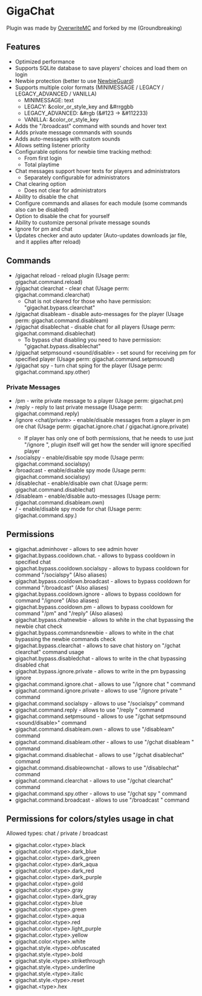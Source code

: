 # GigaChat
Plugin was made by [OverwriteMC](https://github.com/Overwrite987) and forked by me (Groundbreaking)


## Features
- Optimized performance
- Supports SQLite database to save players' choices and load them on login
- Newbie protection (better to use [NewbieGuard](https://github.com/groundbreakingmc/NewbieGuard/releases))
- Supports multiple color formats (MINIMESSAGE / LEGACY / LEGACY_ADVANCED / VANILLA)
  - MINIMESSAGE: <color>text</color>
  - LEGACY: &color_or_style_key and &#rrggbb
  - LEGACY_ADVANCED: &#rgb (&#123 -> &#112233)
  - VANILLA: &color_or_style_key
- Adds the "/broadcast" command with sounds and hover text
- Adds private message commands with sounds
- Adds auto-messages with custom sounds
- Allows setting listener priority
- Configurable options for newbie time tracking method:
  - From first login
  - Total playtime
- Chat messages support hover texts for players and administrators
  - Separately configurable for administrators
- Chat clearing option
  - Does not clear for administrators
- Ability to disable the chat
- Configure commands and aliases for each module (some commands also can be disabled)
- Option to disable the chat for yourself
- Ability to customize personal private message sounds
- Ignore for pm and chat
- Updates checker and auto updater (Auto-updates downloads jar file, and it applies after reload)


## Commands
- /gigachat reload - reload plugin (Usage perm: gigachat.command.reload)
- /gigachat clearchat - clear chat (Usage perm: gigachat.command.clearchat)
  - Chat is not cleared for those who have permission: "gigachat.bypass.clearchat"
- /gigachat disableam <player> - disable auto-messages for the player (Usage perm: gigachat.command.disableam)
- /gigachat disablechat - disable chat for all players (Usage perm: gigachat.command.disablechat)
  - To bypass chat disabling you need to have permission: "gigachat.bypass.disablechat"
- /gigachat setpmsound <player> <sound/disable> - set sound for receiving pm for specified player (Usage perm: gigachat.command.setpmsound)
- /gigachat spy <player> <chat> - turn chat sping for the player (Usage perm: gigachat.command.spy.other)
### Private Messages
- /pm <player> <message> - write private message to a player (Usage perm: gigachat.pm)
- /reply <message> - reply to last private message (Usage perm: gigachat.command.reply)
- /ignore <chat/private> <player> - enable/disable messages from a player in pm ore chat (Usage perm: gigachat.ignore.chat / gigachat.ignore.private)
  - If player has only one of both permissions, that he needs to use just "/ignore <player>", plugin itself will get how the sender will ignore specified player
- /socialspy - enable/disable spy mode (Usage perm: gigachat.command.socialspy)
- /broadcast - enable/disable spy mode (Usage perm: gigachat.command.socialspy)
- /disablechat - enable/disable own chat (Usage perm: gigachat.command.disablechat)
- /disableam - enable/disable auto-messages (Usage perm: gigachat.command.disableam.own)
- /<customcommand> - enable/disable spy mode for chat (Usage perm: gigachat.command.spy.<chat>)


## Permissions
- gigachat.adminhover - allows to see admin hover
- gigachat.bypass.cooldown.chat.<chat> - allows to bypass cooldown in specified chat
- gigachat.bypass.cooldown.socialspy - allows to bypass cooldown for command "/socialspy" (Also aliases)
- gigachat.bypass.cooldown.broadcast - allows to bypass cooldown for command "/broadcast" (Also aliases)
- gigachat.bypass.cooldown.ignore - allows to bypass cooldown for command "/ignore" (Also aliases)
- gigachat.bypass.cooldown.pm - allows to bypass cooldown for command "/pm" and "/reply" (Also aliases)
- gigachat.bypass.chatnewbie - allows to white in the chat bypassing the newbie chat check
- gigachat.bypass.commandsnewbie - allows to white in the chat bypassing the newbie commands check
- gigachat.bypass.clearchat - allows to save chat history on "/gchat clearchat" command usage
- gigachat.bypass.disabledchat - allows to write in the chat bypassing disabled chat
- gigachat.bypass.ignore.private - allows to write in the pm bypassing ignore
- gigachat.command.ignore.chat - allows to use "/ignore chat <player>" command
- gigachat.command.ignore.private - allows to use "/ignore private <player>" command
- gigachat.command.socialspy - allows to use "/socialspy" command
- gigachat.command.reply - allows to use "/reply <message>" command
- gigachat.command.setpmsound - allows to use "/gchat setpmsound <player> <sound/disable>" command
- gigachat.command.disableam.own - allows to use "/disableam" command
- gigachat.command.disableam.other - allows to use "/gchat disableam <player>" command
- gigachat.command.disablechat - allows to use "/gchat disablechat" command
- gigachat.command.disableownchat - allows to use "/disablechat" command
- gigachat.command.clearchat - allows to use "/gchat clearchat" command
- gigachat.command.spy.other - allows to use "/gchat spy <player> <chat>" command
- gigachat.command.broadcast - allows to use "/broadcast <message>" command


## Permissions for colors/styles usage in chat
Allowed types: chat / private / broadcast
- gigachat.color.\<type>.black
- gigachat.color.\<type>.dark_blue
- gigachat.color.\<type>.dark_green
- gigachat.color.\<type>.dark_aqua
- gigachat.color.\<type>.dark_red
- gigachat.color.\<type>.dark_purple
- gigachat.color.\<type>.gold
- gigachat.color.\<type>.gray
- gigachat.color.\<type>.dark_gray
- gigachat.color.\<type>.blue
- gigachat.color.\<type>.green
- gigachat.color.\<type>.aqua
- gigachat.color.\<type>.red
- gigachat.color.\<type>.light_purple
- gigachat.color.\<type>.yellow
- gigachat.color.\<type>.white
- gigachat.style.\<type>.obfuscated
- gigachat.style.\<type>.bold
- gigachat.style.\<type>.strikethrough
- gigachat.style.\<type>.underline
- gigachat.style.\<type>.italic
- gigachat.style.\<type>.reset
- gigachat.\<type>.hex